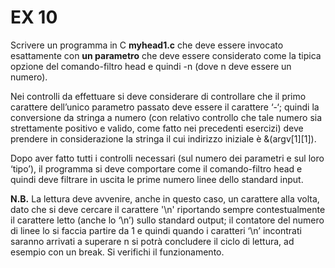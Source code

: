 # EX 10
Scrivere un programma in C **myhead1.c** che deve essere invocato esattamente con **un parametro** che deve essere
considerato come la tipica opzione del comando-filtro head e quindi -n (dove n deve essere un numero).

Nei controlli da effettuare si deve considerare di controllare che il primo carattere dell’unico parametro passato deve essere il
carattere ‘-‘; quindi la conversione da stringa a numero (con relativo controllo che tale numero sia strettamente
positivo e valido, come fatto nei precedenti esercizi) deve prendere in considerazione la stringa il cui indirizzo iniziale
è &(argv[1][1]). 

Dopo aver fatto tutti i controlli necessari (sul numero dei parametri e sul loro ‘tipo’), il
programma si deve comportare come il comando-filtro head e quindi deve filtrare in uscita le prime numero linee
dello standard input.

**N.B.** La lettura deve avvenire, anche in questo caso, un carattere alla volta, dato che si deve cercare il carattere '\n'
riportando sempre contestualmente il carattere letto (anche lo ‘\n’) sullo standard output; il contatore del numero di
linee lo si faccia partire da 1 e quindi quando i caratteri ‘\n’ incontrati saranno arrivati a superare n si potrà concludere
il ciclo di lettura, ad esempio con un break. Si verifichi il funzionamento.